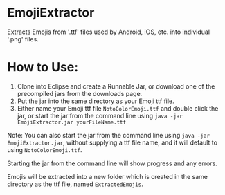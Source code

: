 # EmojiExtractor
Extracts Emojis from '.ttf' files used by Android, iOS, etc. into individual '.png' files.

# How to Use:
1. Clone into Eclipse and create a Runnable Jar, or download one of the precompiled jars from the downloads page.
2. Put the jar into the same directory as your Emoji ttf file.
3. Either name your Emoji ttf file `NotoColorEmoji.ttf` and double click the jar, or start the jar from the command line using `java -jar EmojiExtractor.jar yourFileName.ttf`

Note: You can also start the jar from the command line using `java -jar EmojiExtractor.jar`, without supplying a ttf file name, and it will default to using `NotoColorEmoji.ttf`.

Starting the jar from the command line will show progress and any errors.

Emojis will be extracted into a new folder which is created in the same directory as the ttf file, named `ExtractedEmojis`.
